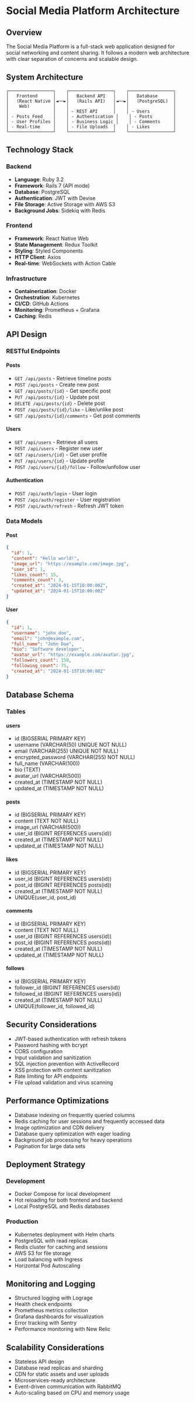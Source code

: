 # Social Media Platform Architecture

## Overview

The Social Media Platform is a full-stack web application designed for social networking and content sharing. It follows a modern web architecture with clear separation of concerns and scalable design.

## System Architecture

```
┌─────────────────┐    ┌─────────────────┐    ┌─────────────────┐
│   Frontend      │    │   Backend API   │    │   Database      │
│   (React Native │◄──►│   (Rails API)   │◄──►│   (PostgreSQL)  │
│    Web)         │    │                 │    │                 │
│                 │    │ - REST API      │    │ - Users         │
│ - Posts Feed    │    │ - Authentication │    │ - Posts        │
│ - User Profiles │    │ - Business Logic │    │ - Comments     │
│ - Real-time     │    │ - File Uploads  │    │ - Likes         │
└─────────────────┘    └─────────────────┘    └─────────────────┘
```

## Technology Stack

### Backend

- **Language**: Ruby 3.2
- **Framework**: Rails 7 (API mode)
- **Database**: PostgreSQL
- **Authentication**: JWT with Devise
- **File Storage**: Active Storage with AWS S3
- **Background Jobs**: Sidekiq with Redis

### Frontend

- **Framework**: React Native Web
- **State Management**: Redux Toolkit
- **Styling**: Styled Components
- **HTTP Client**: Axios
- **Real-time**: WebSockets with Action Cable

### Infrastructure

- **Containerization**: Docker
- **Orchestration**: Kubernetes
- **CI/CD**: GitHub Actions
- **Monitoring**: Prometheus + Grafana
- **Caching**: Redis

## API Design

### RESTful Endpoints

#### Posts

- `GET /api/posts` - Retrieve timeline posts
- `POST /api/posts` - Create new post
- `GET /api/posts/{id}` - Get specific post
- `PUT /api/posts/{id}` - Update post
- `DELETE /api/posts/{id}` - Delete post
- `POST /api/posts/{id}/like` - Like/unlike post
- `GET /api/posts/{id}/comments` - Get post comments

#### Users

- `GET /api/users` - Retrieve all users
- `POST /api/users` - Register new user
- `GET /api/users/{id}` - Get user profile
- `PUT /api/users/{id}` - Update profile
- `POST /api/users/{id}/follow` - Follow/unfollow user

#### Authentication

- `POST /api/auth/login` - User login
- `POST /api/auth/register` - User registration
- `POST /api/auth/refresh` - Refresh JWT token

### Data Models

#### Post

```json
{
  "id": 1,
  "content": "Hello world!",
  "image_url": "https://example.com/image.jpg",
  "user_id": 1,
  "likes_count": 15,
  "comments_count": 3,
  "created_at": "2024-01-15T10:00:00Z",
  "updated_at": "2024-01-15T10:00:00Z"
}
```

#### User

```json
{
  "id": 1,
  "username": "john_doe",
  "email": "john@example.com",
  "full_name": "John Doe",
  "bio": "Software developer",
  "avatar_url": "https://example.com/avatar.jpg",
  "followers_count": 150,
  "following_count": 75,
  "created_at": "2024-01-15T10:00:00Z"
}
```

## Database Schema

### Tables

#### users

- id (BIGSERIAL PRIMARY KEY)
- username (VARCHAR(50) UNIQUE NOT NULL)
- email (VARCHAR(255) UNIQUE NOT NULL)
- encrypted_password (VARCHAR(255) NOT NULL)
- full_name (VARCHAR(100))
- bio (TEXT)
- avatar_url (VARCHAR(500))
- created_at (TIMESTAMP NOT NULL)
- updated_at (TIMESTAMP NOT NULL)

#### posts

- id (BIGSERIAL PRIMARY KEY)
- content (TEXT NOT NULL)
- image_url (VARCHAR(500))
- user_id (BIGINT REFERENCES users(id))
- created_at (TIMESTAMP NOT NULL)
- updated_at (TIMESTAMP NOT NULL)

#### likes

- id (BIGSERIAL PRIMARY KEY)
- user_id (BIGINT REFERENCES users(id))
- post_id (BIGINT REFERENCES posts(id))
- created_at (TIMESTAMP NOT NULL)
- UNIQUE(user_id, post_id)

#### comments

- id (BIGSERIAL PRIMARY KEY)
- content (TEXT NOT NULL)
- user_id (BIGINT REFERENCES users(id))
- post_id (BIGINT REFERENCES posts(id))
- created_at (TIMESTAMP NOT NULL)
- updated_at (TIMESTAMP NOT NULL)

#### follows

- id (BIGSERIAL PRIMARY KEY)
- follower_id (BIGINT REFERENCES users(id))
- followed_id (BIGINT REFERENCES users(id))
- created_at (TIMESTAMP NOT NULL)
- UNIQUE(follower_id, followed_id)

## Security Considerations

- JWT-based authentication with refresh tokens
- Password hashing with bcrypt
- CORS configuration
- Input validation and sanitization
- SQL injection prevention with ActiveRecord
- XSS protection with content sanitization
- Rate limiting for API endpoints
- File upload validation and virus scanning

## Performance Optimizations

- Database indexing on frequently queried columns
- Redis caching for user sessions and frequently accessed data
- Image optimization and CDN delivery
- Database query optimization with eager loading
- Background job processing for heavy operations
- Pagination for large data sets

## Deployment Strategy

### Development

- Docker Compose for local development
- Hot reloading for both frontend and backend
- Local PostgreSQL and Redis databases

### Production

- Kubernetes deployment with Helm charts
- PostgreSQL with read replicas
- Redis cluster for caching and sessions
- AWS S3 for file storage
- Load balancing with Ingress
- Horizontal Pod Autoscaling

## Monitoring and Logging

- Structured logging with Lograge
- Health check endpoints
- Prometheus metrics collection
- Grafana dashboards for visualization
- Error tracking with Sentry
- Performance monitoring with New Relic

## Scalability Considerations

- Stateless API design
- Database read replicas and sharding
- CDN for static assets and user uploads
- Microservices-ready architecture
- Event-driven communication with RabbitMQ
- Auto-scaling based on CPU and memory usage
